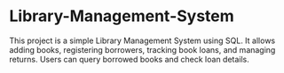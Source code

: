 # Library-Management-System
 This project is a simple Library Management System using SQL. It allows adding books, registering borrowers, tracking book loans, and managing returns. Users can query borrowed books and check loan details.
